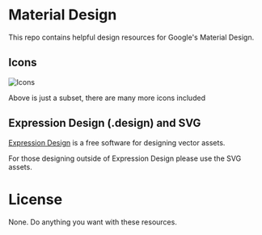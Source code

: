 # Material Design

This repo contains helpful design resources for Google's Material Design.

## Icons

![Icons](http://templarian.com/files/material-design-icons-preview.png)

Above is just a subset, there are many more icons included

## Expression Design (.design) and SVG

[Expression Design](http://www.microsoft.com/en-us/download/details.aspx?id=36180) is a free software for designing vector assets.

For those designing outside of Expression Design please use the SVG assets.

# License

None. Do anything you want with these resources.
